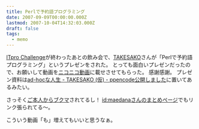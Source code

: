```yaml
---
title: Perlで予約語プログラミング
date: 2007-09-09T00:00:00.000Z
lastmod: 2007-10-04T14:32:03.000Z
draft: false
tags:
  - memo
---
```


[ITpro Challenge](http://itpro.nikkeibp.co.jp/article/Watcher/20070906/281310/)が終わったあとの飲み会で、[TAKESAKO](http://labs.cybozu.co.jp/blog/takesako/)さんが「Perlで予約語プログラミング」というプレゼンをされた。 とっても面白いプレゼンだったので、お願いして動画を[ニコニコ動画](http://www.nicovideo.jp/watch/sm1024453)に載せさせてもらった。 感謝感謝。 プレゼン資料は[ad-hocな人生 - TAKESAKO (仮) - ppencode公開しました](http://www.namazu.org/~takesako/diary/?date=20050831)に置いてあるみたい。

さっそく[ご本人からブクマ](http://b.hatena.ne.jp/entry/http://www.nicovideo.jp/watch/sm1024453)されてるし！ [id:maedanaさんのまとめページ](http://d.hatena.ne.jp/maedana/20070907/1189167350)でもリンク張られてる〜。

こういう動画「も」増えてもいいと思うなぁ。
